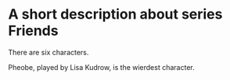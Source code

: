 A short description about series Friends
=========================================
There are six characters.

Pheobe, played by Lisa Kudrow, is the wierdest character.
